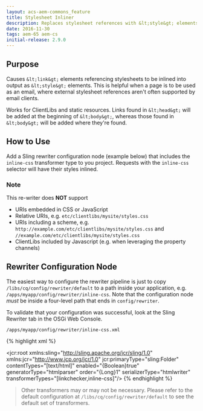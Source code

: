 ```yaml
---
layout: acs-aem-commons_feature
title: Stylesheet Inliner
description: Replaces stylesheet references with &lt;style&gt; elements containing their contents
date: 2016-11-30
tags: aem-65 aem-cs
initial-release: 2.9.0
---
```


## Purpose

Causes `&lt;link&gt;` elements referencing stylesheets to be inlined into output as `&lt;style&gt;` elements. This is helpful when a page is to be used as an email, where external stylesheet references aren't often supported by email clients.

Works for ClientLibs and static resources. Links found in `&lt;head&gt;` will be added at the beginning of `&lt;body&gt;`, whereas those found in `&lt;body&gt;` will be added where they're found.

## How to Use

Add a Sling rewriter configuration node (example below) that includes the `inline-css` transformer type to you project. Requests with the `inline-css` selector will have their styles inlined.


### Note

This re-writer does **NOT** support

* URIs embedded in CSS or JavaScript
* Relative URIs, e.g. `etc/clientlibs/mysite/styles.css`
* URIs including a scheme, e.g. `http://example.com/etc/clientlibs/mysite/styles.css` and `//example.com/etc/clientlibs/mysite/styles.css`
* ClientLibs included by Javascript (e.g. when leveraging the property channels)

## Rewriter Configuration Node

The easiest way to configure the rewriter pipeline is just to copy `/libs/cq/config/rewriter/default` to a path inside your application, e.g. `/apps/myapp/config/rewriter/inline-css`. Note that the configuration node *must* be inside a four-level path that ends in `config/rewriter`.

To validate that your configuration was successful, look at the Sling Rewriter tab in the OSGi Web Console.

	/apps/myapp/config/rewriter/inline-css.xml

{% highlight xml %}
<?xml version="1.0" encoding="UTF-8"?>
<jcr:root xmlns:sling="http://sling.apache.org/jcr/sling/1.0" xmlns:jcr="http://www.jcp.org/jcr/1.0"
    jcr:primaryType="sling:Folder"
    contentTypes="[text/html]"
    enabled="{Boolean}true"
    generatorType="htmlparser"
    order="{Long}1"
    serializerType="htmlwriter"
    transformerTypes="[linkchecker,inline-css]"/>
{% endhighlight %}        

> Other transformers may or may not be necessary. Please refer to the default configuration at `/libs/cq/config/rewriter/default` to see the default set of transformers.
